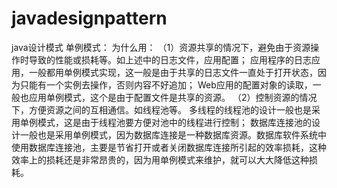 # javadesignpattern
java设计模式
单例模式：
为什么用：
（1）资源共享的情况下，避免由于资源操作时导致的性能或损耗等。如上述中的日志文件，应用配置；
     应用程序的日志应用，一般都用单例模式实现，这一般是由于共享的日志文件一直处于打开状态，因为只能有一个实例去操作，否则内容不好追加；
     Web应用的配置对象的读取，一般也应用单例模式，这个是由于配置文件是共享的资源。
（2）控制资源的情况下，方便资源之间的互相通信。如线程池等。
     多线程的线程池的设计一般也是采用单例模式，这是由于线程池要方便对池中的线程进行控制；
     数据库连接池的设计一般也是采用单例模式，因为数据库连接是一种数据库资源。数据库软件系统中使用数据库连接池，主要是节省打开或者关闭数据库连接所引起的效率损耗，这种效率上的损耗还是非常昂贵的，因为用单例模式来维护，就可以大大降低这种损耗。
